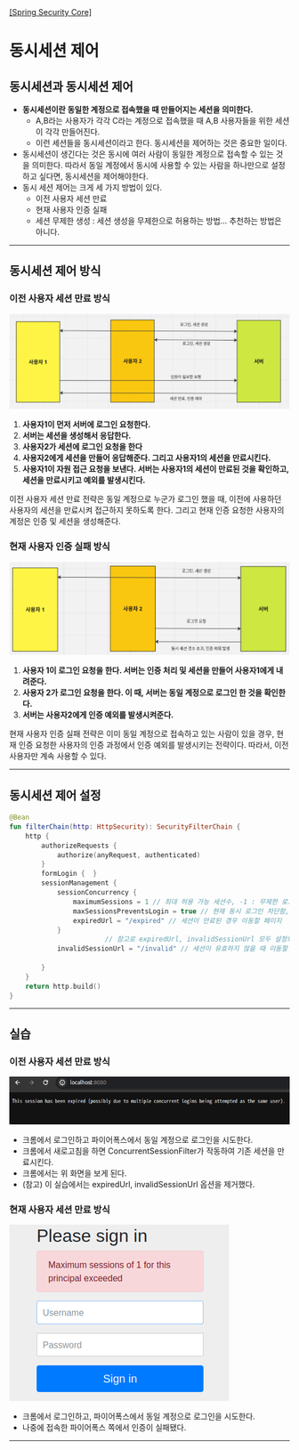 <nav>
    <a href="../#api-filter" target="_blank">[Spring Security Core]</a>
</nav>

# 동시세션 제어

## 동시세션과 동시세션 제어
- **동시세션이란 동일한 계정으로 접속했을 때 만들어지는 세션을 의미한다.**
    - A,B라는 사용자가 각각 C라는 계정으로 접속했을 때 A,B 사용자들을 위한 세션이 각각 만들어진다.
    - 이런 세션들을 동시세션이라고 한다. 동시세션을 제어하는 것은 중요한 일이다.
- 동시세션이 생긴다는 것은 동시에 여러 사람이 동일한 계정으로 접속할 수 있는 것을 의미한다. 따라서 동일 계정에서 동시에 사용할 수 있는 사람을 하나만으로 설정하고 싶다면, 동시세션을 제어해야한다.
- 동시 세션 제어는 크게 세 가지 방법이 있다.
    - 이전 사용자 세션 만료
    - 현재 사용자 인증 실패
    - 세션 무제한 생성 : 세션 생성을 무제한으로 허용하는 방법… 추천하는 방법은 아니다.

---

## 동시세션 제어 방식

### 이전 사용자 세션 만료 방식
![concurrent-session1](/imgs/concurrent-session1.png)
1. **사용자1이 먼저 서버에 로그인 요청한다.**
2. **서버는 세션을 생성해서 응답한다.**
3. **사용자2가 세션에 로그인 요청을 한다**
4. **사용자2에게 세션을 만들어 응답해준다. 그리고 사용자1의 세션을 만료시킨다.**
5. **사용자1이 자원 접근 요청을 보낸다. 서버는 사용자1의 세션이 만료된 것을 확인하고, 세션을 만료시키고 예외를 발생시킨다.**

이전 사용자 세션 만료 전략은 동일 계정으로 누군가 로그인 했을 때, 이전에 사용하던 사용자의 세션을 만료시켜 접근하지 못하도록 한다.
그리고 현재 인증 요청한 사용자의 계정은 인증 및 세션을 생성해준다.

### 현재 사용자 인증 실패 방식
![concurrent-session2](/imgs/concurrent-session2.png)

1. **사용자 1이 로그인 요청을 한다. 서버는 인증 처리 및 세션을 만들어 사용자1에게 내려준다.**
2. **사용자 2가 로그인 요청을 한다. 이 때, 서버는 동일 계정으로 로그인 한 것을 확인한다.**
3. **서버는 사용자2에게 인증 예외를 발생시켜준다.**

현재 사용자 인증 실패 전략은 이미 동일 계정으로 접속하고 있는 사람이 있을 경우, 현재 인증 요청한 사용자의 인증 과정에서 인증 예외를 발생시키는 전략이다. 
따라서, 이전 사용자만 계속 사용할 수 있다.

---

## 동시세션 제어 설정 
```kotlin
@Bean
fun filterChain(http: HttpSecurity): SecurityFilterChain {
    http {
        authorizeRequests {
            authorize(anyRequest, authenticated)
        }
        formLogin {  }
        sessionManagement {
            sessionConcurrency {
                maximumSessions = 1 // 최대 허용 가능 세션수, -1 : 무제한 로그인 세션 허용
                maxSessionsPreventsLogin = true // 현재 동시 로그인 차단함, false: 기존 세션 만료(default)
                expiredUrl = "/expired" // 세션이 만료된 경우 이동할 페이지
            }
						// 참고로 expiredUrl, invalidSessionUrl 모두 설정되면 invalidSessionUrl 이 우선시되어 이동된다.
            invalidSessionUrl = "/invalid" // 세션이 유효하지 않을 때 이동할 페이지

        }
    }
    return http.build()
}
```

---

## 실습
### 이전 사용자 세션 만료 방식
![concurrent-session3](/imgs/concurrent-session3.png)

- 크롬에서 로그인하고 파이어폭스에서 동일 계정으로 로그인을 시도한다.
- 크롬에서 새로고침을 하면 ConcurrentSessionFilter가 작동하여 기존 세션을 만료시킨다.
- 크롬에서는 위 화면을 보게 된다.
- (참고) 이 실습에서는 expiredUrl, invalidSessionUrl 옵션을 제거했다.

### 현재 사용자 세션 만료 방식
![concurrent-session4](/imgs/concurrent-session4.png)

- 크롬에서 로그인하고, 파이어폭스에서 동일 계정으로 로그인을 시도한다.
- 나중에 접속한 파이어폭스 쪽에서 인증이 실패됐다.

---
